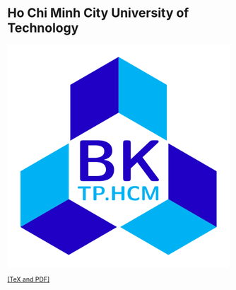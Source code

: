 # Ho Chi Minh City University of Technology

![HCMCUT](HCMCUT.png)

[[TeX and PDF]](https://www.overleaf.com/read/hjfzrsmmvfjt)
